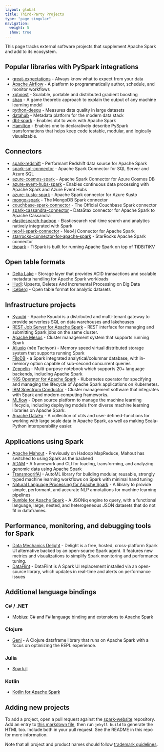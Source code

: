 ```yaml
---
layout: global
title: Third-Party Projects
type: "page singular"
navigation:
  weight: 5
  show: true
---
```


This page tracks external software projects that supplement Apache Spark and add to its ecosystem.

## Popular libraries with PySpark integrations

- [great-expectations](https://github.com/great-expectations/great_expectations) - Always know what to expect from your data
- [Apache Airflow](https://github.com/apache/airflow) - A platform to programmatically author, schedule, and monitor workflows
- [xgboost](https://github.com/dmlc/xgboost) - Scalable, portable and distributed gradient boosting
- [shap](https://github.com/shap/shap) - A game theoretic approach to explain the output of any machine learning model
- [python-deequ](https://github.com/awslabs/python-deequ) - Measures data quality in large datasets
- [datahub](https://github.com/datahub-project/datahub) - Metadata platform for the modern data stack
- [dbt-spark](https://github.com/dbt-labs/dbt-spark) - Enables dbt to work with Apache Spark
- [Hamilton](https://github.com/DAGWorks-Inc/hamilton) - Enables one to declaratively describe PySpark transformations that helps keep code testable, modular, and logically visualizable. 

## Connectors

- [spark-redshift](https://github.com/spark-redshift-community/spark-redshift) - Performant Redshift data source for Apache Spark
- [spark-sql-connector](https://github.com/microsoft/sql-spark-connector) - Apache Spark Connector for SQL Server and Azure SQL
- [azure-cosmos-spark](https://github.com/Azure/azure-cosmosdb-spark) - Apache Spark Connector for Azure Cosmos DB
- [azure-event-hubs-spark](https://github.com/Azure/azure-event-hubs-spark) - Enables continuous data processing with Apache Spark and Azure Event Hubs
- [azure-kusto-spark](https://github.com/Azure/azure-kusto-spark) - Apache Spark connector for Azure Kusto 
- [mongo-spark](https://github.com/mongodb/mongo-spark) - The MongoDB Spark connector
- [couchbase-spark-connector](https://github.com/couchbase/couchbase-spark-connector) - The Official Couchbase Spark connector
- [spark-cassandra-connector](https://github.com/datastax/spark-cassandra-connector) - DataStax connector for Apache Spark to Apache Cassandra
- [elasticsearch-hadoop](https://github.com/elastic/elasticsearch-hadoop) - Elasticsearch real-time search and analytics natively integrated with Spark
- [neo4j-spark-connector](https://github.com/neo4j-contrib/neo4j-spark-connector) - Neo4j Connector for Apache Spark
- [starrocks-connector-for-apache-spark](https://github.com/StarRocks/starrocks-connector-for-apache-spark) - StarRocks Apache Spark connector
- [tispark](https://github.com/pingcap/tispark) - TiSpark is built for running Apache Spark on top of TiDB/TiKV

## Open table formats

- <a href="https://delta.io">Delta Lake</a> - Storage layer that provides ACID transactions and scalable metadata handling for Apache Spark workloads
- [Hudi](https://github.com/apache/hudi): Upserts, Deletes And Incremental Processing on Big Data
- [Iceberg](https://github.com/apache/iceberg) - Open table format for analytic datasets

<h2>Infrastructure projects</h2>

- [Kyuubi](https://github.com/apache/kyuubi) - Apache Kyuubi is a distributed and multi-tenant gateway to provide serverless SQL on data warehouses and lakehouses
- <a href="https://github.com/spark-jobserver/spark-jobserver">REST Job Server for Apache Spark</a> - REST interface for managing and submitting Spark jobs on the same cluster.
- <a href="https://mesos.apache.org/">Apache Mesos</a> - Cluster management system that supports 
running Spark
- <a href="https://www.alluxio.org/">Alluxio</a> (née Tachyon) - Memory speed virtual distributed 
storage system that supports running Spark    
- <a href="https://github.com/filodb/FiloDB">FiloDB</a> - a Spark integrated analytical/columnar 
database, with in-memory option capable of sub-second concurrent queries
- <a href="http://zeppelin-project.org/">Zeppelin</a> - Multi-purpose notebook which supports 20+ language backends, including Apache Spark
- <a href="https://github.com/GoogleCloudPlatform/spark-on-k8s-operator">K8S Operator for Apache Spark</a> - Kubernetes operator for specifying and managing the lifecycle of Apache Spark applications on Kubernetes.
- <a href="https://developer.ibm.com/storage/products/ibm-spectrum-conductor-spark/">IBM Spectrum Conductor</a> - Cluster management software that integrates with Spark and modern computing frameworks.
- <a href="https://mlflow.org">MLflow</a> - Open source platform to manage the machine learning lifecycle, including deploying models from diverse machine learning libraries on Apache Spark.
- <a href="https://datafu.apache.org/docs/spark/getting-started.html">Apache DataFu</a> - A collection of utils and user-defined-functions for working with large scale data in Apache Spark, as well as making Scala-Python interoperability easier.

<h2>Applications using Spark</h2>

- <a href="https://mahout.apache.org/">Apache Mahout</a> - Previously on Hadoop MapReduce, 
Mahout has switched to using Spark as the backend
- <a href="https://github.com/bigdatagenomics/adam">ADAM</a> - A framework and CLI for loading, 
transforming, and analyzing genomic data using Apache Spark
- <a href="https://github.com/salesforce/TransmogrifAI">TransmogrifAI</a> - AutoML library for building modular, reusable, strongly typed machine learning workflows on Spark with minimal hand tuning
- <a href="https://github.com/JohnSnowLabs/spark-nlp">Natural Language Processing for Apache Spark</a> - A library to provide simple, performant, and accurate NLP annotations for machine learning pipelines
- <a href="http://rumbledb.org">Rumble for Apache Spark</a> - A JSONiq engine to query, with a functional language, large, nested, and heterogeneous JSON datasets that do not fit in dataframes.

<h2>Performance, monitoring, and debugging tools for Spark</h2>

- <a href="https://www.datamechanics.co/delight">Data Mechanics Delight</a> - Delight is a free, hosted, cross-platform Spark UI alternative backed by an open-source Spark agent. It features new metrics and visualizations to simplify Spark monitoring and performance tuning.
- <a href="https://github.com/dataflint/spark">DataFlint</a> - DataFlint is A Spark UI replacement installed via an open-source library, which updates in real-time and alerts on performance issues

<h2>Additional language bindings</h2>

<h3>C# / .NET</h3>

- <a href="https://github.com/Microsoft/Mobius">Mobius</a>: C# and F# language binding and extensions to Apache Spark

<h3>Clojure</h3>

- <a href="https://github.com/zero-one-group/geni">Geni</a> - A Clojure dataframe library that runs on Apache Spark with a focus on optimizing the REPL experience.

<h3>Julia</h3>

- <a href="https://github.com/dfdx/Spark.jl">Spark.jl</a>

<h3>Kotlin</h3>

- <a href="https://github.com/JetBrains/kotlin-spark-api">Kotlin for Apache Spark</a>

## Adding new projects

To add a project, open a pull request against the [spark-website](https://github.com/apache/spark-website)  repository. Add an entry to  [this markdown file](https://github.com/apache/spark-website/blob/asf-site/third-party-projects.md),  then run `jekyll build` to generate the HTML too. Include both in your pull request. See the README in this repo for more information.

Note that all project and product names should follow [trademark guidelines](/trademarks.html).
